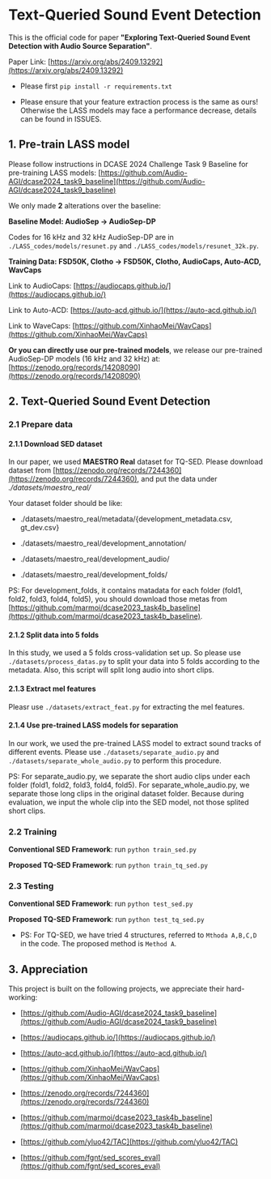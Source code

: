 # Text-Queried Sound Event Detection
This is the official code for paper **"Exploring Text-Queried Sound Event Detection with Audio Source Separation"**.

Paper Link: [https://arxiv.org/abs/2409.13292](https://arxiv.org/abs/2409.13292)

- Please first `pip install -r requirements.txt`

- Please ensure that your feature extraction process is the same as ours! Otherwise the LASS models may face a performance decrease, details can be found in ISSUES.

## 1. Pre-train LASS model
Please follow instructions in DCASE 2024 Challenge Task 9 Baseline for pre-training LASS models: [https://github.com/Audio-AGI/dcase2024_task9_baseline](https://github.com/Audio-AGI/dcase2024_task9_baseline)
                                                                                                  
We only made **2** alterations over the baseline:

**Baseline Model: AudioSep -> AudioSep-DP**

Codes for 16 kHz and 32 kHz AudioSep-DP are in `./LASS_codes/models/resunet.py` and `./LASS_codes/models/resunet_32k.py`.

**Training Data: FSD50K, Clotho -> FSD50K, Clotho, AudioCaps, Auto-ACD, WavCaps**
  
Link to AudioCaps: [https://audiocaps.github.io/](https://audiocaps.github.io/)

Link to Auto-ACD: [https://auto-acd.github.io/](https://auto-acd.github.io/)
                                                                                                  
Link to WaveCaps: [https://github.com/XinhaoMei/WavCaps](https://github.com/XinhaoMei/WavCaps)                                                                                         
                                                                                                  
**Or you can directly use our pre-trained models**, we release our pre-trained AudioSep-DP models (16 kHz and 32 kHz) at: [https://zenodo.org/records/14208090](https://zenodo.org/records/14208090)                                                                                         

## 2. Text-Queried Sound Event Detection

### 2.1 Prepare data 

#### 2.1.1 Download SED dataset                                                                       
                                                                       
In our paper, we used **MAESTRO Real** dataset for TQ-SED. Please download dataset from [https://zenodo.org/records/7244360](https://zenodo.org/records/7244360), and put the data under *./datasets/maestro_real/*   

Your dataset folder should be like:
                                                                       
- ./datasets/maestro_real/metadata/{development_metadata.csv, gt_dev.csv}

- ./datasets/maestro_real/development_annotation/

- ./datasets/maestro_real/development_audio/
  
- ./datasets/maestro_real/development_folds/

PS: For development_folds, it contains matadata for each folder (fold1, fold2, fold3, fold4, fold5), you should download those metas from [https://github.com/marmoi/dcase2023_task4b_baseline](https://github.com/marmoi/dcase2023_task4b_baseline).
                                              
#### 2.1.2 Split data into 5 folds

In this study, we used a 5 folds cross-validation set up. So please use `./datasets/process_datas.py` to split your data into 5 folds according to the metadata. 
Also, this script will split long audio into short clips.

              
#### 2.1.3 Extract mel features

Pleasr use `./datasets/extract_feat.py` for extracting the mel features.

#### 2.1.4 Use pre-trained LASS models for separation

In our work, we used the pre-trained LASS model to extract sound tracks of different events. Please use `./datasets/separate_audio.py` and `./datasets/separate_whole_audio.py` 
to perform this procedure.

PS: For separate_audio.py, we separate the short audio clips under each folder (fold1, fold2, fold3, fold4, fold5). For separate_whole_audio.py, we separate those long clips in the original dataset folder. Because during evaluation, we input the whole clip into the SED model, not those splited short clips.
                                                                                                  
### 2.2 Training

**Conventional SED Framework**: run `python train_sed.py`

**Proposed TQ-SED Framework**: run `python train_tq_sed.py`
                                                                                                  
### 2.3 Testing                                                                                                
                                                                                                  
**Conventional SED Framework**: run `python test_sed.py`

**Proposed TQ-SED Framework**: run `python test_tq_sed.py`         

- PS: For TQ-SED, we have tried 4 structures, referred to `Mthoda A,B,C,D` in the code. The proposed method is `Method A`.

## 3. Appreciation

This project is built on the following projects, we appreciate their hard-working:

- [https://github.com/Audio-AGI/dcase2024_task9_baseline](https://github.com/Audio-AGI/dcase2024_task9_baseline)
   
- [https://audiocaps.github.io/](https://audiocaps.github.io/)
   
- [https://auto-acd.github.io/](https://auto-acd.github.io/)
   
- [https://github.com/XinhaoMei/WavCaps](https://github.com/XinhaoMei/WavCaps)
   
- [https://zenodo.org/records/7244360](https://zenodo.org/records/7244360)
   
- [https://github.com/marmoi/dcase2023_task4b_baseline](https://github.com/marmoi/dcase2023_task4b_baseline)
   
- [https://github.com/yluo42/TAC](https://github.com/yluo42/TAC)
   
- [https://github.com/fgnt/sed_scores_eval](https://github.com/fgnt/sed_scores_eval)

